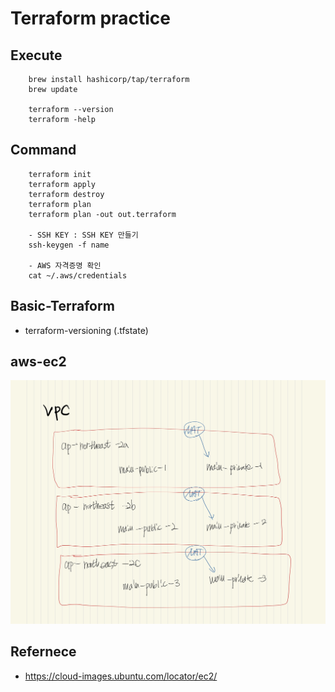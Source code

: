 # Terraform practice

## Execute

```
    brew install hashicorp/tap/terraform
    brew update

    terraform --version
    terraform -help
```

## Command

```
    terraform init
    terraform apply
    terraform destroy
    terraform plan
    terraform plan -out out.terraform

    - SSH KEY : SSH KEY 만들기
    ssh-keygen -f name

    - AWS 자격증명 확인
    cat ~/.aws/credentials
```

## Basic-Terraform

- terraform-versioning (.tfstate)

## aws-ec2

![scrennshot](./aws-ec2/public/vpc.jpg)

## Refernece

- https://cloud-images.ubuntu.com/locator/ec2/
